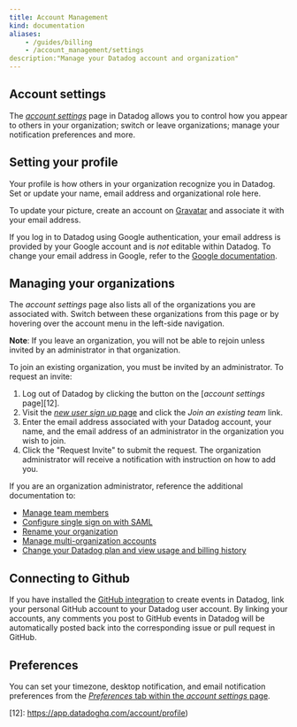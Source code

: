 ```yaml
---
title: Account Management
kind: documentation
aliases:
    - /guides/billing
    - /account_management/settings
description:"Manage your Datadog account and organization"
---
```


## Account settings

The *[account settings][1]* page in Datadog allows you to control how you appear to others in your organization; switch or leave organizations; manage your notification preferences and more.

## Setting your profile

Your profile is how others in your organization recognize you in Datadog. Set or update your name, email address and organizational role here.  

To update your picture, create an account on [Gravatar][2] and associate it with your email address.

If you log in to Datadog using Google authentication, your email address is provided by your Google account and is *not* editable within Datadog. To change your email address in Google, refer to the [Google documentation][3].

## Managing your organizations

The *account settings* page also lists all of the organizations you are associated with. Switch between these organizations from this page or by hovering over the account menu in the left-side navigation.  

**Note**: If you leave an organization, you will not be able to rejoin unless invited by an administrator in that organization.

To join an existing organization, you must be invited by an administrator. To request an invite:

1. Log out of Datadog by clicking the button on the [*account settings* page][12].
2. Visit the [*new user sign up* page][4] and click the *Join an existing team* link.
3. Enter the email address associated with your Datadog account, your name, and the email address of an administrator in the organization you wish to join.
4. Click the "Request Invite" to submit the request. The organization administrator will receive a notification with instruction on how to add you.

If you are an organization administrator, reference the additional documentation to:

* [Manage team members][5]
* [Configure single sign on with SAML][6]
* [Rename your organization][7]
* [Manage multi-organization accounts][8]
* [Change your Datadog plan and view usage and billing history][9]

## Connecting to Github

If you have installed the [GitHub integration][10] to create events in Datadog, link your personal GitHub account to your Datadog user account. By linking your accounts, any comments you post to GitHub events in Datadog will be automatically posted back into the corresponding issue or pull request in GitHub.

## Preferences

You can set your timezone, desktop notification, and email notification preferences from the [*Preferences* tab within the *account settings* page][11].

[1]: https://app.datadoghq.com/account/profile
[2]: https://gravatar.com/
[3]: https://support.google.com/accounts/answer/19870?hl=en
[4]: https://app.datadoghq.com/signup
[5]: /account_management/team
[6]: /account_management/saml
[7]: /account_management/org_settings#change-your-organization-name
[8]: /account_management/multi_organization
[9]: /account_management/org_settings
[10]: https://docs.datadoghq.com/integrations/github/
[11]: https://app.datadoghq.com/account/preferences
[12]: https://app.datadoghq.com/account/profile)

